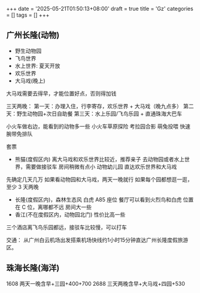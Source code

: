 +++
date = '2025-05-21T01:50:13+08:00'
draft = true
title = 'Gz'
categories = []
tags = []
+++

## 广州长隆(动物)
- 野生动物园
- 飞鸟世界
- 水上世界: 夏天开放
- 欢乐世界
- 大马戏(晚上)

大马戏需要去得早，才能位置好点，否则得加钱

三天两晚：
第一天：办理入住，行李寄存，欢乐世界 + 大马戏（晚九点多）
第二天：野生动物园+次日自助餐
第三天：水上乐园/飞鸟乐园 + 直通珠海大巴车

小火车做右边，能看到的动物多一些
小火车草原探险
考拉园合影
萌兔投喂
快速腕带免排队

套票

- 熊猫(度假区内)
离大马戏和欢乐世界比较近，推荐亲子
去动物园或者水上世界，需要做接驳车
房间稍微有点小
动物幼儿园
直达欢乐世界和大马戏

先确定几天几万
如果看动物园和大马戏，两天一晚就行
如果每个园都想逛一逛，至少 3 天两晚

- 长隆(度假区内)，森林生态风
白虎 A85 座位
餐厅可以看到火烈鸟和白虎
位置在 C 位，离哪都不远
房间大一些
- 香江(不在度假区内，动物园北门)
性价比高一些

三个酒店离飞鸟乐园都远，接驳车比较慢，可以打车


交通：
从广州白云机场出发搭乘机场快线约1小时15分钟直达广州长隆度假旅游区。
## 珠海长隆(海洋)


1608 两天一晚含早+三园+400+700
2688 三天两晚含早+大马戏+四园+530